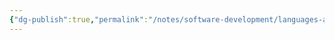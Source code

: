 ```yaml
---
{"dg-publish":true,"permalink":"/notes/software-development/languages-and-frameworks/python/0-python-programming-mooc/0-python-programming-mooc/","created":"2025-07-13T15:25:05.584+08:00"}
---
```


